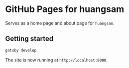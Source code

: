 # GitHub Pages for huangsam

Serves as a home page and about page for `huangsam`.

## Getting started

```bash
gatsby develop
```

The site is now running at `http://localhost:8000`.
